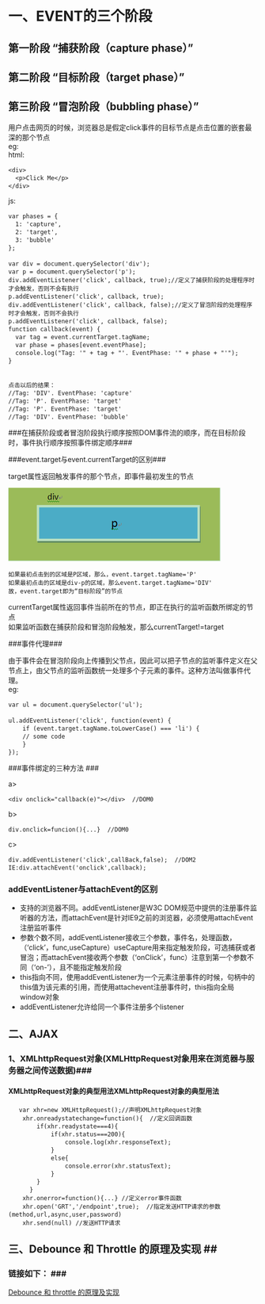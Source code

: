 一、EVENT的三个阶段
================
第一阶段 “捕获阶段（capture phase）”
------------------------------------
第二阶段 “目标阶段（target phase）”
------------------------------------
第三阶段 “冒泡阶段（bubbling phase）”
------------------------------------
用户点击网页的时候，浏览器总是假定click事件的目标节点是点击位置的嵌套最深的那个节点  
eg:  
html:  

    <div>
      <p>Click Me</p>
    </div>  
js:  

    var phases = {
      1: 'capture',
      2: 'target',
      3: 'bubble'
    };

    var div = document.querySelector('div');
    var p = document.querySelector('p');
	div.addEventListener('click', callback, true);//定义了捕获阶段的处理程序时才会触发，否则不会有执行  
	p.addEventListener('click', callback, true); 
	div.addEventListener('click', callback, false);//定义了冒泡阶段的处理程序时才会触发，否则不会执行  
	p.addEventListener('click', callback, false); 
    function callback(event) {
      var tag = event.currentTarget.tagName;
      var phase = phases[event.eventPhase];
      console.log("Tag: '" + tag + "'. EventPhase: '" + phase + "'");
    }  
 
 	
	点击以后的结果：  
	//Tag: 'DIV'. EventPhase: 'capture'  
	//Tag: 'P'. EventPhase: 'target' 
	//Tag: 'P'. EventPhase: 'target' 
	//Tag: 'DIV'. EventPhase: 'bubble'  
 
###在捕获阶段或者冒泡阶段执行顺序按照DOM事件流的顺序，而在目标阶段时，事件执行顺序按照事件绑定顺序###

###event.target与event.currentTarget的区别### 
 
target属性返回触发事件的那个节点，即事件最初发生的节点   
 
![html结构示意图](https://github.com/shiwanqiong/webNotes/blob/master/div.png)  
	
	如果最初点击到的区域是P区域，那么，event.target.tagName='P'  
    如果最初点击的区域是div-p的区域，那么event.target.tagName='DIV'  
    故，event.target即为“目标阶段”的节点  
    
currentTarget属性返回事件当前所在的节点，即正在执行的监听函数所绑定的节点  
如果监听函数在捕获阶段和冒泡阶段触发，那么currentTarget!=target        
 
###事件代理###  

由于事件会在冒泡阶段向上传播到父节点，因此可以把子节点的监听事件定义在父节点上，由父节点的监听函数统一处理多个子元素的事件。这种方法叫做事件代理。  
 eg:  
 
    var ul = document.querySelector('ul');

    ul.addEventListener('click', function(event) {
        if (event.target.tagName.toLowerCase() === 'li') {
        // some code
        }  
	});

###事件绑定的三种方法 ###  

a>  
    
    <div onclick="callback(e)"></div>  //DOM0
b>  

    div.onclick=funcion(){...}  //DOM0
c>  

    div.addEventListener('click',callBack,false);  //DOM2
    IE:div.attachEvent('onclick',callback);

### addEventListener与attachEvent的区别 ###
- 支持的浏览器不同。addEventListener是W3C DOM规范中提供的注册事件监听器的方法，而attachEvent是针对IE9之前的浏览器，必须使用attachEvent注册监听事件
- 参数个数不同，addEventListener接收三个参数，事件名，处理函数，（‘click’，func,useCapture）useCapture用来指定触发阶段，可选捕获或者冒泡；而attachEvent接收两个参数（‘onClick’，func）注意到第一个参数不同（‘on-’），且不能指定触发阶段
- this指向不同，使用addEventListener为一个元素注册事件的时候，句柄中的this值为该元素的引用，而使用attachevent注册事件时，this指向全局window对象
- addEventListener允许给同一个事件注册多个listener
    
## 二、AJAX ## 
### 1、XMLhttpRequest对象(XMLHttpRequest对象用来在浏览器与服务器之间传送数据)###  

#### XMLhttpRequest对象的典型用法XMLhttpRequest对象的典型用法 ####

       var xhr=new XMLHttpRequest();//声明XMLhttpRequest对象  
        xhr.onreadystatechange=function(){  //定义回调函数
            if(xhr.readystate===4){
                if(xhr.status===200){
                    console.log(xhr.responseText);
                }
                else{
                    console.error(xhr.statusText);
                }
            }
          }
		xhr.onerror=function(){...} //定义error事件函数  
		xhr.open('GRT','/endpoint',true);  //指定发送HTTP请求的参数(method,url,async,user,password)  
		xhr.send(null) //发送HTTP请求   
## 三、Debounce 和 Throttle 的原理及实现 ## 
### 链接如下： ###  
[Debounce 和 throttle 的原理及实现](http://hackll.com/2015/11/19/debounce-and-throttle/)
